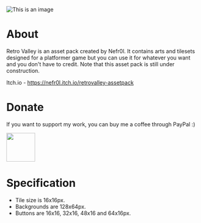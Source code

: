 ![This is an image](https://i.ibb.co/njgmLgC/Bg.png)

# About
Retro Valley is an asset pack created by Nefr0l. It contains arts and tilesets designed for a platformer game but you can use it for whatever you want and you don't have to credit. Note that this asset pack is still under construction.

Itch.io - https://nefr0l.itch.io/retrovalley-assetpack

# Donate
If you want to support my work, you can buy me a coffee through PayPal :)

<a href="https://paypal.me/FilipWrzosek?country.x=PL&locale.x=pl_PL"><img src="https://i.ibb.co/92xBZyV/Donate-Button.png" height="75"></a> 

# Specification
- Tile size is 16x16px. 
- Backgrounds are 128x64px.
- Buttons are 16x16, 32x16, 48x16 and 64x16px.
